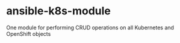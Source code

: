 # ansible-k8s-module
One module for performing CRUD operations on all Kubernetes and OpenShift objects
